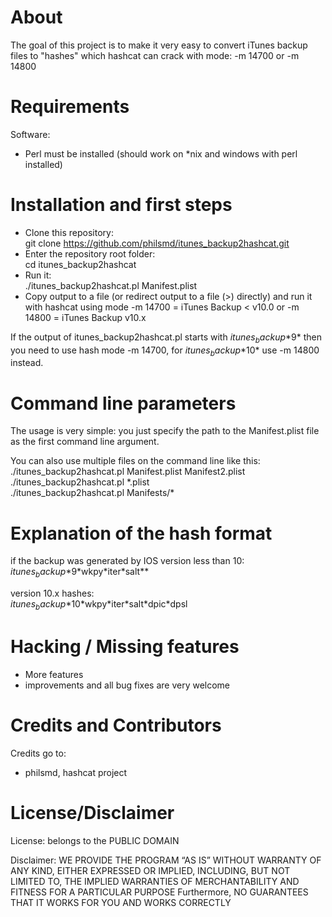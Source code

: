 # About

The goal of this project is to make it very easy to convert iTunes backup files to "hashes" which hashcat can crack with mode: -m 14700 or -m 14800

# Requirements

Software:  
- Perl must be installed (should work on *nix and windows with perl installed)

# Installation and first steps

* Clone this repository:  
    git clone https://github.com/philsmd/itunes_backup2hashcat.git  
* Enter the repository root folder:  
    cd itunes_backup2hashcat
* Run it:  
    ./itunes_backup2hashcat.pl Manifest.plist
* Copy output to a file (or redirect output to a file (>) directly) and run it with hashcat using mode -m 14700 = iTunes Backup < v10.0 or -m 14800 = iTunes Backup v10.x

If the output of itunes_backup2hashcat.pl starts with $itunes_backup$\*9\* then you need to use hash mode -m 14700, for $itunes_backup$\*10\* use -m 14800 instead.

# Command line parameters 

The usage is very simple: you just specify the path to the Manifest.plist file as the first command line argument.   
   
You can also use multiple files on the command line like this:   
  ./itunes_backup2hashcat.pl Manifest.plist Manifest2.plist   
  ./itunes_backup2hashcat.pl \*.plist   
  ./itunes_backup2hashcat.pl Manifests/\*   

# Explanation of the hash format 

if the backup was generated by IOS version less than 10:  
 $itunes_backup$\*9\*wkpy\*iter\*salt\*\*  
  
version 10.x hashes:  
 $itunes_backup$\*10\*wkpy\*iter\*salt\*dpic\*dpsl  

# Hacking / Missing features

* More features
* improvements and all bug fixes are very welcome 

# Credits and Contributors 
Credits go to:  
  
* philsmd, hashcat project

# License/Disclaimer

License: belongs to the PUBLIC DOMAIN
  
Disclaimer: WE PROVIDE THE PROGRAM “AS IS” WITHOUT WARRANTY OF ANY KIND, EITHER EXPRESSED OR IMPLIED, INCLUDING, BUT NOT LIMITED TO, THE IMPLIED WARRANTIES OF MERCHANTABILITY AND FITNESS FOR A PARTICULAR PURPOSE Furthermore, NO GUARANTEES THAT IT WORKS FOR YOU AND WORKS CORRECTLY
